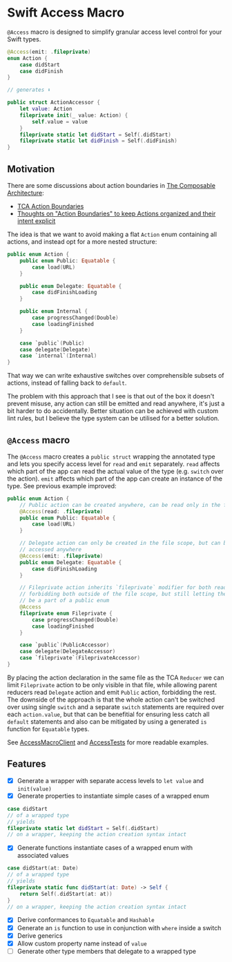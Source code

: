 # Swift Access Macro
`@Access` macro is designed to simplify granular access level control for your Swift types.
```swift
@Access(emit: .fileprivate)
enum Action {
    case didStart
    case didFinish
}

// generates ⬇️

public struct ActionAccessor {
    let value: Action
    fileprivate init(_ value: Action) {
        self.value = value
    }
    fileprivate static let didStart = Self(.didStart)
    fileprivate static let didFinish = Self(.didFinish)
}
```

## Motivation

There are some discussions about action boundaries in [The Composable Architecture](https://github.com/pointfreeco/swift-composable-architecture/tree/main):
* [TCA Action Boundaries](https://www.merowing.info/boundries-in-tca/)
* [Thoughts on "Action Boundaries" to keep Actions organized and their intent explicit](https://github.com/pointfreeco/swift-composable-architecture/discussions/1440)

The idea is that we want to avoid making a flat `Action` enum containing all actions, and instead opt for a more nested structure:

```swift
public enum Action {
    public enum Public: Equatable {
        case load(URL)
    }

    public enum Delegate: Equatable {
        case didFinishLoading
    }

    public enum Internal {
        case progressChanged(Double)
        case loadingFinished
    }

    case `public`(Public)
    case delegate(Delegate)
    case `internal`(Internal)
}
```

That way we can write exhaustive switches over comprehensible subsets of actions, instead of falling back to `default`.

The problem with this approach that I see is that out of the box it doesn't prevent misuse, any action can still be emitted and read anywhere, it's just a bit harder to do accidentally. Better situation can be achieved with custom lint rules, but I believe the type system can be utilised for a better solution.

## `@Access` macro
The `@Access` macro creates a `public struct` wrapping the annotated type and lets you specify access level for `read` and `emit` separately. `read` affects which part of the app can read the actual value of the type (e.g. `switch` over the action). `emit` affects which part of the app can create an instance of the type. See previous example improved:
```swift
public enum Action {
    // Public action can be created anywhere, can be read only in the file scope
    @Access(read: .fileprivate)
    public enum Public: Equatable {
        case load(URL)
    }

    // Delegate action can only be created in the file scope, but can be 
    // accessed anywhere
    @Access(emit: .fileprivate)
    public enum Delegate: Equatable {
        case didFinishLoading
    }

    // Fileprivate action inherits `fileprivate` modifier for both reading and emitting,
    // forbidding both outside of the file scope, but still letting the action 
    // be a part of a public enum
    @Access
    fileprivate enum Fileprivate {
        case progressChanged(Double)
        case loadingFinished
    }

    case `public`(PublicAccessor)
    case delegate(DelegateAccessor)
    case `fileprivate`(FileprivateAccessor)
}
```
By placing the action declaration in the same file as the TCA `Reducer` we can limit `Fileprivate` action to be only visible in that file, 
while allowing parent reducers read `Delegate` action and emit `Public` action, forbidding the rest.
The downside of the approach is that the whole action can't be switched over using single `switch` and a separate `switch` statements are required over each `action.value`, 
but that can be benefitial for ensuring less catch all `default` statements and also can be mitigated by using a generated `is` function for `Equatable` types.

See [AccessMacroClient](Sources/AccessMacroClient) and [AccessTests](Tests/AccessMacroTests/AccessTests.swift) for more readable examples.

## Features
- [X] Generate a wrapper with separate access levels to `let value` and `init(value)`
- [X] Generate properties to instantiate simple cases of a wrapped enum
```swift
case didStart
// of a wrapped type
// yields
fileprivate static let didStart = Self(.didStart)
// on a wrapper, keeping the action creation syntax intact
```
- [X] Generate functions instantiate cases of a wrapped enum with associated values
```swift
case didStart(at: Date)
// of a wrapped type
// yields
fileprivate static func didStart(at: Date) -> Self {
    return Self(.didStart(at: at))
}
// on a wrapper, keeping the action creation syntax intact
```
- [X] Derive conformances to `Equatable` and `Hashable`
- [X] Generate an `is` function to use in conjunction with `where` inside a switch
- [X] Derive generics
- [X] Allow custom property name instead of `value`
- [ ] Generate other type members that delegate to a wrapped type
